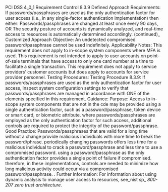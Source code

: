 PCI DSS 4_0_1 Requirement Control 8.3.9 Defined Approach Requirements: If passwords/passphrases are used as the only authentication factor for user access (i.e., in any single-factor authentication implementation) then either: Passwords/passphrases are changed at least once every 90 days, OR The security posture of accounts is dynamically analyzed, and real-time access to resources is automatically determined accordingly. (continued)_ Customized Approach Objective: An undetected compromised password/passphrase cannot be used indefinitely. Applicability Notes: This requirement does not apply to in-scope system components where MFA is used. This requirement is not intended to apply to user accounts on point-of-sale terminals that have access to only one card number at a time to facilitate a single transaction. This requirement does not apply to service providers’ customer accounts but does apply to accounts for service provider personnel. Testing Procedures: Testing Procedure 8.3.9: If passwords/passphrases are used as the only authentication factor for user access, inspect system configuration settings to verify that passwords/passphrases are managed in accordance with ONE of the elements specified in this requirement. Guidance: Purpose: Access to in-scope system components that are not in the cde may be provided using a single authentication factor, such as a password/passphrase, token device or smart card, or biometric attribute. where passwords/passphrases are employed as the only authentication factor for such access, additional controls are required to protect the integrity of the password/passphrase. Good Practice: Passwords/passphrases that are valid for a long time without a change provide malicious individuals with more time to break the password/phrase. periodically changing passwords offers less time for a malicious individual to crack a password/passphrase and less time to use a compromised password. using a password/passphrase as the only authentication factor provides a single point of failure if compromised. therefore, in these implementations, controls are needed to minimize how long malicious activity could occur via a compromised password/passphrase. . Further Information: For information about using dynamic analysis to manage user access to resources, see_nist sp_ _800-207 zero trust architecture_.